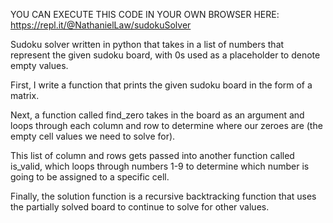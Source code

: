YOU CAN EXECUTE THIS CODE IN YOUR OWN BROWSER HERE: https://repl.it/@NathanielLaw/sudokuSolver

Sudoku solver written in python that takes in a list of numbers that represent the given sudoku board, with 0s used as a placeholder to denote empty values. 

  First, I write a function that prints the given sudoku board in the form of a matrix. 
  
  Next, a function called find_zero takes in the board as an argument and loops through each column and row to determine where our zeroes are (the empty cell values   we need to solve for). 
  
  This list of column and rows gets passed into another function called is_valid, which loops through numbers 1-9 to determine which number is going to be assigned   to a specific cell. 
  
  Finally, the solution function is a recursive backtracking function that uses the partially solved board to continue to solve for other values. 
  

